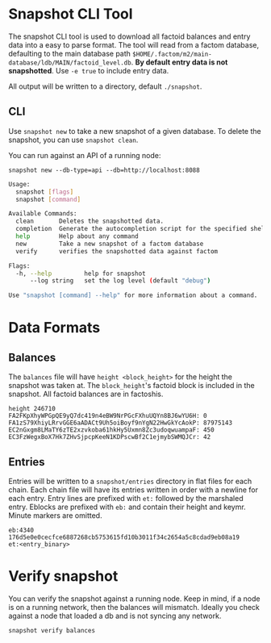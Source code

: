 # Snapshot CLI Tool

The snapshot CLI tool is used to download all factoid balances and entry data into a easy to parse format. The tool will read from a factom database, defaulting to the main database path `$HOME/.factom/m2/main-database/ldb/MAIN/factoid_level.db`. **By default entry data is not snapshotted**. Use `-e true` to include entry data. 

All output will be written to a directory, default `./snapshot`.

## CLI

Use `snapshot new` to take a new snapshot of a given database. To delete the snapshot, you can use `snapshot clean`.

You can run against an API of a running node:
```
snapshot new --db-type=api --db=http://localhost:8088
```

```bash
Usage:
  snapshot [flags]
  snapshot [command]

Available Commands:
  clean       Deletes the snapshotted data.
  completion  Generate the autocompletion script for the specified shell
  help        Help about any command
  new         Take a new snapshot of a factom database
  verify      verifies the snapshotted data against factom

Flags:
  -h, --help         help for snapshot
      --log string   set the log level (default "debug")

Use "snapshot [command] --help" for more information about a command.

```

# Data Formats

## Balances

The `balances` file will have `height <block_height>` for the height the snapshot was taken at. The `block_height`'s factoid block is included in the snapshot. All factoid balances are in factoshis.

```
height 246710
FA2FKpXhyWPGpQE9yQ7dc419n4eBW9NrPGcFXhuUQYn8BJ6wYU6H: 0
FA1zS79XhiyLRrvGGE6aADACt9Uh5oiBoyf9nYgN22HwGkYcAokP: 87975143
EC2nGxgm8LMaTY6zTE2xzvkoba61hkHy5Uxmn8Zc3udoqwuampaF: 450
EC3FzWegxBoX7Hk7ZHvSjpcpKeeN1KDPscwBf2C1ejmybSWMQJCr: 42
```

## Entries

Entries will be written to a `snapshot/entries` directory in flat files for each chain. Each chain file will have its entries written in order with a newline for each entry. Entry lines are prefixed with `et:` followed by the marshaled entry. Eblocks are prefixed with `eb:` and contain their height and keymr. Minute markers are omitted.

```
eb:4340 176d5e0e0cecfce6887268cb5753615fd10b3011f34c2654a5c8cdad9eb08a19
et:<entry_binary>
```

# Verify snapshot

You can verify the snapshot against a running node. Keep in mind, if a node is on a running network, then the balances will mismatch. Ideally you check against a node that loaded a db and is not syncing any network.

```
snapshot verify balances
```